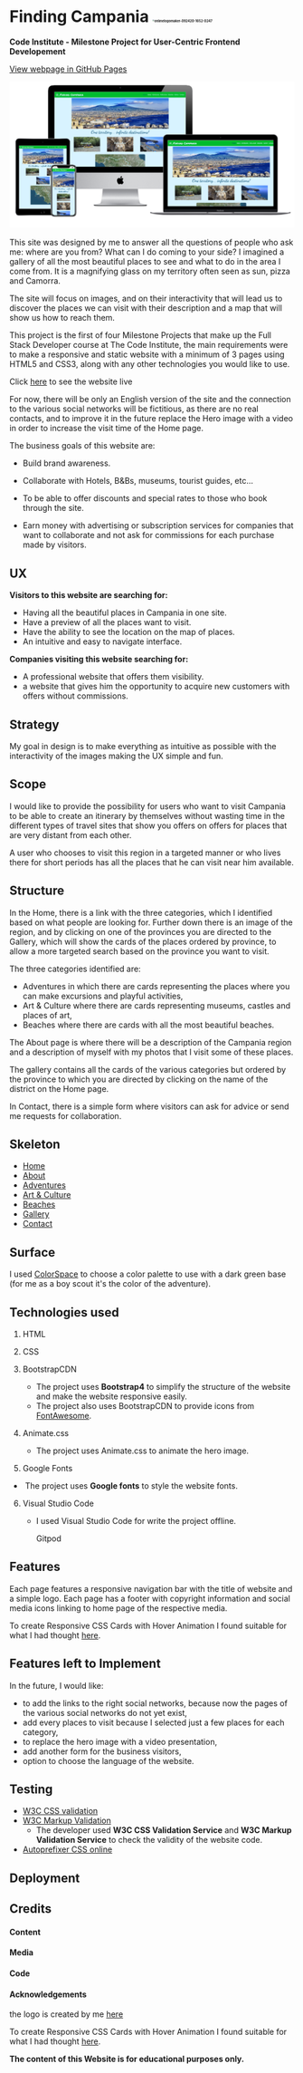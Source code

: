 # Finding Campania <img src="C:\Users\fox_i\Desktop\CODE INSTITUTE\finding campania\assets\images\onlinelogomaker-092420-1652-0247.png" alt="onlinelogomaker-092420-1652-0247" style="zoom:20%;" />

**Code Institute - Milestone Project for User-Centric Frontend Developement**

[View webpage in GitHub Pages]( https://github.com/maxthor500/Finding-Campania)

![Multi Device Website Mockup](.\assets\mockup\MultiDevicePreview.png)

This site was designed by me to answer all the questions of people who ask me: where are you from? What can I do coming to your side? I imagined a gallery of all the most beautiful places to see and what to do in the area I come from. It is a magnifying glass on my territory often seen as sun, pizza and Camorra.

The site will focus on images, and on their interactivity that will lead us to discover the places we can visit with their description and a map that will show us how to reach them.

This project is the first of four Milestone Projects that make up the Full Stack Developer course at The Code Institute, the main requirements were to make a responsive and static website with a minimum 
of 3 pages using HTML5 and CSS3, along with any other technologies you would like to use.

Click [here](https://maxthor500.github.io/Finding-Campania/) to see the website live



For now, there will be only an English version of the site and the connection to the various social networks will be fictitious, as there are no real contacts, and to improve it in the future replace the Hero image with a video in order to increase the visit time of the Home page.

The business goals of this website are:

* Build brand awareness.

* Collaborate with Hotels, B&Bs, museums, tourist guides,  etc...

* To be able to offer discounts and special rates to those who book through the site.

* Earn money with advertising or subscription services for companies that want to collaborate and not ask for commissions for each purchase made by visitors.

  

## UX

**Visitors to this website are searching for:**

* Having all the beautiful places in Campania in one site.
* Have a preview of all the places want to visit.
* Have the ability to see the location on the map of places.
* An intuitive and easy to navigate interface.

**Companies visiting this website searching for:**

* A professional website that offers them visibility.
* a website that gives him the opportunity to acquire new customers with offers without commissions.



## Strategy

My goal in design is to make everything as intuitive as possible with the interactivity of the images making the UX simple and fun.



## Scope

I would like to provide the possibility for users who want to visit Campania to be able to create an itinerary by themselves without wasting time in the different types of travel sites that show you offers on offers for places that are very distant from each other.

A user who chooses to visit this region in a targeted manner or who lives there for short periods has all the places that he can visit near him available.



## Structure

In the Home, there is a link with the three categories, which I identified based on what people are looking for. Further down there is an image of the region, and by clicking on one of the provinces you are directed to the Gallery, which will show the cards of the places ordered by province, to allow a more targeted search based on the province you want to visit.

The three categories identified are:

* Adventures in which there are cards representing the places where you can make excursions and playful activities,
* Art & Culture where there are cards representing museums, castles and places of art,
* Beaches where there are cards with all the most beautiful beaches.

The About page is where there will be a description of the Campania region and a description of myself with my photos that I visit some of these places.

The gallery contains all the cards of the various categories but ordered by the province to which you are directed by clicking on the name of the district on the Home page.

 In Contact, there is a simple form where visitors can ask for advice or send me requests for collaboration.



## Skeleton

*  [Home](./assets/mockup/Home.pdf)
* [About](./assets/mockup/About.pdf)
* [Adventures](./assets/mockup/Categories.pdf)
* [Art  & Culture](./assets/mockup/Categories.pdf)
* [Beaches](./assets/mockup/Categories.pdf)
* [Gallery](./assets/mockup/Gallery.pdf)
* [Contact](./assets/mockup/Contact.pdf)

## Surface

I used [ColorSpace](https://mycolor.space/) to choose a color palette to use with a dark green base (for me as a boy scout it's the color of  the adventure).

## Technologies used

1. HTML

2. CSS

3. BootstrapCDN
   - The project uses **Bootstrap4** to simplify the structure of the website and make the website responsive easily.
   - The project also uses BootstrapCDN to provide icons from [FontAwesome](https://www.bootstrapcdn.com/fontawesome/).
   
4. Animate.css

   - The project uses Animate.css to animate the hero image.
   
5. Google Fonts
   
- ​	The project uses **Google fonts** to style the website fonts.
  
6. Visual Studio Code

   - I used Visual Studio Code for write the project offline.

     Gitpod

   

## Features

Each page features a responsive navigation bar with the title of website and a simple logo. Each page has a footer with copyright information and social media icons linking to home page of the respective media.

To create Responsive CSS Cards with Hover Animation I found suitable for what I had thought [here](https://www.codingnepalweb.com/2020/05/responsive-css-profile-cards-design.html).

## Features left to Implement

In the future, I would like:

* to add the links to the right social networks, because now the pages of the various social networks do not yet exist,
* add every places to visit because I selected just a few places for each category,
* to replace the hero image with a video presentation,
* add another form for the business visitors,
* option to choose the language of the website.

## Testing

- [W3C CSS validation](https://jigsaw.w3.org/css-validator/)
- [W3C Markup Validation](https://validator.w3.org/)
  - The developer used **W3C CSS Validation Service** and **W3C Markup Validation Service** to check the validity of the website code.
- [Autoprefixer CSS online](https://autoprefixer.github.io/)


## Deployment





## Credits

#### 	Content

#### 	Media

#### 	Code

#### 	Acknowledgements

the logo is created by me [here](https://logomaker.thehoth.com/)

To create Responsive CSS Cards with Hover Animation I found suitable for what I had thought [here](https://www.codingnepalweb.com/2020/05/responsive-css-profile-cards-design.html).





**The content of this Website is for educational purposes only.**

